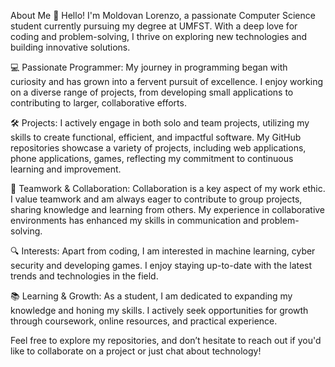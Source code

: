 About Me
👋 Hello! I'm Moldovan Lorenzo, a passionate Computer Science student currently pursuing my degree at UMFST. With a deep love for coding and problem-solving, I thrive on exploring new technologies and building innovative solutions.

💻 Passionate Programmer: My journey in programming began with curiosity and has grown into a fervent pursuit of excellence. I enjoy working on a diverse range of projects, from developing small applications to contributing to larger, collaborative efforts.

🛠️ Projects: I actively engage in both solo and team projects, utilizing my skills to create functional, efficient, and impactful software. My GitHub repositories showcase a variety of projects, including web applications, phone applications, games, reflecting my commitment to continuous learning and improvement.

🤝 Teamwork & Collaboration: Collaboration is a key aspect of my work ethic. I value teamwork and am always eager to contribute to group projects, sharing knowledge and learning from others. My experience in collaborative environments has enhanced my skills in communication and problem-solving.

🔍 Interests: Apart from coding, I am interested in machine learning, cyber security and developing games. I enjoy staying up-to-date with the latest trends and technologies in the field.

📚 Learning & Growth: As a student, I am dedicated to expanding my knowledge and honing my skills. I actively seek opportunities for growth through coursework, online resources, and practical experience.

Feel free to explore my repositories, and don’t hesitate to reach out if you'd like to collaborate on a project or just chat about technology!
